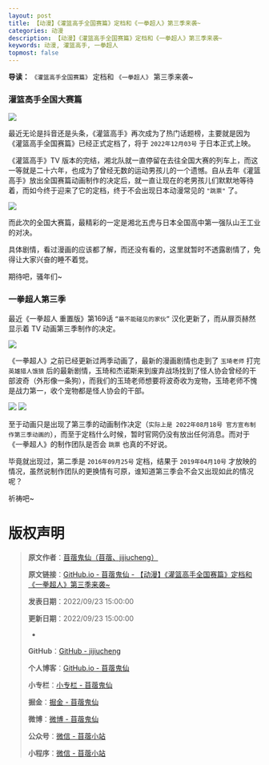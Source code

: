 ```yaml
---
layout: post
title: 【动漫】《灌篮高手全国赛篇》定档和《一拳超人》第三季来袭~
categories: 动漫
description: 【动漫】《灌篮高手全国赛篇》定档和《一拳超人》第三季来袭~
keywords: 动漫, 灌篮高手, 一拳超人
topmost: false
---
```


**导读：** 
`《灌篮高手全国赛篇》` 定档和 `《一拳超人》` 第三季来袭~

### 灌篮高手全国大赛篇

![](/images/Comic/2022-09-23-%E5%8A%A8%E6%BC%AB-%E7%81%8C%E7%AF%AE%E9%AB%98%E6%89%8B%E5%92%8C%E4%B8%80%E6%8B%B3%E8%B6%85%E4%BA%BA-01.png)

最近无论是抖音还是头条，《灌篮高手》再次成为了热门话题榜，主要就是因为《灌篮高手全国赛篇》已经正式定档了，将于 `2022年12月03号` 于日本正式上映。

《灌篮高手》TV 版本的完结，湘北队就一直停留在去往全国大赛的列车上，而这一等就是二十六年，也成为了曾经无数的运动男孩儿的一个遗憾。自从去年《灌篮高手》放出全国赛篇动画制作的决定后，就一直让现在的老男孩儿们默默地等待着，而如今终于迎来了它的定档，终于不会出现日本动漫常见的 `"跳票"` 了。

![](/images/Comic/2022-09-23-%E5%8A%A8%E6%BC%AB-%E7%81%8C%E7%AF%AE%E9%AB%98%E6%89%8B%E5%92%8C%E4%B8%80%E6%8B%B3%E8%B6%85%E4%BA%BA-02.png)

而此次的全国大赛篇，最精彩的一定是湘北五虎与日本全国高中第一强队山王工业的对决。

具体剧情，看过漫画的应该都了解，而还没有看的，这里就暂时不透露剧情了，免得让大家兴奋的睡不着觉。

期待吧，骚年们~

### 一拳超人第三季

最近《一拳超人 重置版》第169话 `“最不能碰见的家伙”` 汉化更新了，而从扉页赫然显示着 TV 动画第三季制作的决定。

![](/images/Comic/2022-09-23-%E5%8A%A8%E6%BC%AB-%E7%81%8C%E7%AF%AE%E9%AB%98%E6%89%8B%E5%92%8C%E4%B8%80%E6%8B%B3%E8%B6%85%E4%BA%BA-03.png)

《一拳超人》之前已经更新过两季动画了，最新的漫画剧情也走到了 `玉琦老师` 打完 `英雄猎人饿狼` 后的最新剧情，玉琦和杰诺斯来到废弃战场找到了怪人协会曾经的干部波奇（外形像一条狗），而我们的玉琦老师想要将波奇收为宠物，玉琦老师不愧是战力第一，收个宠物都是怪人协会的干部。

![](/images/Comic/2022-09-23-%E5%8A%A8%E6%BC%AB-%E7%81%8C%E7%AF%AE%E9%AB%98%E6%89%8B%E5%92%8C%E4%B8%80%E6%8B%B3%E8%B6%85%E4%BA%BA-04.png)
![](/images/Comic/2022-09-23-%E5%8A%A8%E6%BC%AB-%E7%81%8C%E7%AF%AE%E9%AB%98%E6%89%8B%E5%92%8C%E4%B8%80%E6%8B%B3%E8%B6%85%E4%BA%BA-05.png)

至于动画只是出现了第三季的动画制作决定（`实际上是 2022年08月18号 官方宣布制作第三季动画的`），而至于定档什么时候，暂时官网仍没有放出任何消息。而对于《一拳超人》的制作团队是否会 `跳票` 也真的不好说。

毕竟就出现过，第二季是 `2016年09月25号` 定档，结果于 `2019年04月10号` 才放映的情况，虽然说制作团队的更换情有可原，谁知道第三季会不会又出现如此的情况呢？

祈祷吧~

# 版权声明

> **原文作者**：[苜蓿鬼仙（苜蓿、jijiucheng）](https://jijiucheng.github.io/)
> 
> **原文链接**：[GitHub.io - 苜蓿鬼仙 - 【动漫】《灌篮高手全国赛篇》定档和《一拳超人》第三季来袭~](https://jijiucheng.github.io/2022/09/23/动漫-灌篮高手和一拳超人)
> 
> **发表日期**：2022/09/23 15:00:00
> 
> **更新日期**：2022/09/23 15:00:00
> 
> -
> 
> **GitHub**：[GitHub - jijiucheng](https://github.com/jijiucheng)
> 
> **个人博客**：[GitHub.io - 苜蓿鬼仙](https://jijiucheng.github.io)
> 
> **小专栏**：[小专栏 - 苜蓿鬼仙](https://xiaozhuanlan.com/u/6667468960)
> 
> **掘金**：[掘金 - 苜蓿鬼仙](https://juejin.im/user/5a31e95c51882533d023137d)
> 
> **微博**：[微博 - 苜蓿鬼仙](https://weibo.com/u/1585459545)
> 
> **公众号**：[微信 - 苜蓿小站](#)
> 
> **小程序**：[微信 - 苜蓿小站](#)



